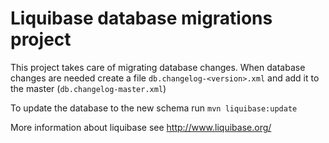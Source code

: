 Liquibase database migrations project
=====================================

This project takes care of migrating database changes. When database changes are needed create a file `db.changelog-<version>.xml` and add it to the master (`db.changelog-master.xml`)

To update the database to the new schema run `mvn liquibase:update`

More information about liquibase see http://www.liquibase.org/